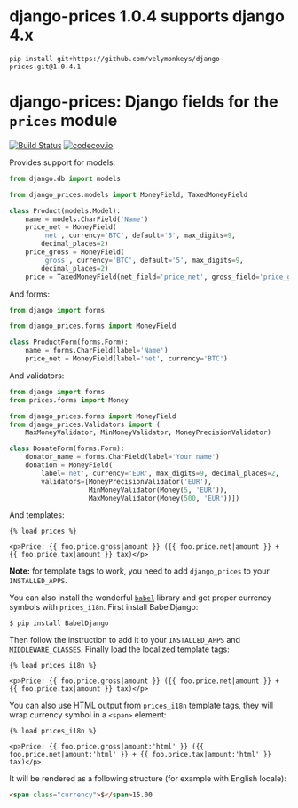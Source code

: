 django-prices 1.0.4 supports django 4.x
====================================
```shell
pip install git+https://github.com/velymonkeys/django-prices.git@1.0.4.1
```

django-prices: Django fields for the `prices` module
====================================================

[![Build Status](https://secure.travis-ci.org/mirumee/django-prices.png)](https://travis-ci.org/mirumee/django-prices) [![codecov.io](https://img.shields.io/codecov/c/github/mirumee/django-prices/master.svg)](http://codecov.io/github/mirumee/django-prices?branch=master)

Provides support for models:

```python
from django.db import models

from django_prices.models import MoneyField, TaxedMoneyField

class Product(models.Model):
    name = models.CharField('Name')
    price_net = MoneyField(
        'net', currency='BTC', default='5', max_digits=9,
        decimal_places=2)
    price_gross = MoneyField(
        'gross', currency='BTC', default='5', max_digits=9,
        decimal_places=2)
    price = TaxedMoneyField(net_field='price_net', gross_field='price_gross')
```

And forms:

```python
from django import forms

from django_prices.forms import MoneyField

class ProductForm(forms.Form):
    name = forms.CharField(label='Name')
    price_net = MoneyField(label='net', currency='BTC')
```

And validators:

```python
from django import forms
from prices.forms import Money

from django_prices.forms import MoneyField
from django_prices.Validators import (
    MaxMoneyValidator, MinMoneyValidator, MoneyPrecisionValidator)

class DonateForm(forms.Form):
    donator_name = forms.CharField(label='Your name')
    donation = MoneyField(
        label='net', currency='EUR', max_digits=9, decimal_places=2,
        validators=[MoneyPrecisionValidator('EUR'),
                    MinMoneyValidator(Money(5, 'EUR')),
                    MaxMoneyValidator(Money(500, 'EUR'))])
```

And templates:

```html+django
{% load prices %}

<p>Price: {{ foo.price.gross|amount }} ({{ foo.price.net|amount }} + {{ foo.price.tax|amount }} tax)</p>
```

**Note:** for template tags to work, you need to add `django_prices` to your `INSTALLED_APPS`.

You can also install the wonderful [`babel`](http://babel.pocoo.org/) library and get proper currency symbols with `prices_i18n`. First install BabelDjango:

```
$ pip install BabelDjango
```

Then follow the instruction to add it to your `INSTALLED_APPS` and `MIDDLEWARE_CLASSES`. Finally load the localized template tags:

```html+django
{% load prices_i18n %}

<p>Price: {{ foo.price.gross|amount }} ({{ foo.price.net|amount }} + {{ foo.price.tax|amount }} tax)</p>
```

You can also use HTML output from `prices_i18n` template tags, they will wrap currency symbol in a `<span>` element:

```html+django
{% load prices_i18n %}

<p>Price: {{ foo.price.gross|amount:'html' }} ({{ foo.price.net|amount:'html' }} + {{ foo.price.tax|amount:'html' }} tax)</p>
```

It will be rendered as a following structure (for example with English locale):

```html
<span class="currency">$</span>15.00
```

